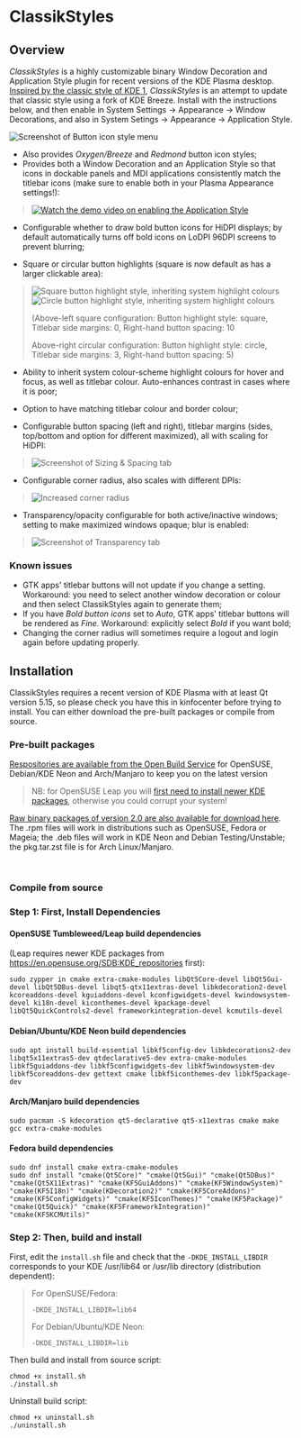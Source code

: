 # ClassikStyles
## Overview
_ClassikStyles_ is a highly customizable binary Window Decoration and Application Style plugin for recent versions of the KDE Plasma desktop. [Inspired by the classic style of KDE 1](https://forum.kde.org/viewtopic.php?f=285&t=138602?raw=true), _ClassikStyles_ is an attempt to update that classic style using a fork of KDE Breeze. Install with the instructions below, and then enable in System Settings -> Appearance -> Window Decorations, and also in System Setings -> Appearance -> Application Style.

![Screenshot of Button icon style menu](screenshots/ClassikStyles_buttonIconStyle_menu.png?raw=true "Screenshot of Button icon style menu")
* Also provides _Oxygen/Breeze_ and _Redmond_ button icon styles;
* Provides both a Window Decoration and an Application Style so that icons in dockable panels and MDI applications consistently match the titlebar icons (make sure to enable both in your Plasma Appearance settings!):
> [![Watch the demo video on enabling the Application Style](screenshots/video_dummy.png "Watch the demo video on enabling the Application Style")](http://paulmcauley.com/kde/classikstyles/ClassikStyles_ApplicationStyle_demo.mp4)

* Configurable whether to draw bold button icons for HiDPI displays; by default automatically turns off bold icons on LoDPI 96DPI screens to prevent blurring;

* Square or circular button highlights (square is now default as has a larger clickable area):
> ![Square button highlight style, inheriting system highlight colours](screenshots/squareHighlight.gif?raw=true "Square button highlight style, inheriting system highlight colours")![Circle button highlight style, inheriting system highlight colours](screenshots/circleHighlight.gif?raw=true "Circle button highlight style, inheriting system highlight colours")
> 
> (Above-left square configuration: Button highlight style: square, Titlebar side margins: 0, Right-hand button spacing: 10
>
> Above-right circular configuration: Button highlight style: circle, Titlebar side margins: 3, Right-hand button spacing: 5)

* Ability to inherit system colour-scheme highlight colours for hover and focus, as well as titlebar colour. Auto-enhances contrast in cases where it is poor;
* Option to have matching titlebar colour and border colour;

* Configurable button spacing (left and right), titlebar margins (sides, top/bottom and option for different maximized), all with scaling for HiDPI:
> ![Screenshot of Sizing & Spacing tab](screenshots/ClassikStyles_sizingAndSpacing_tab.png?raw=true "Screenshot of Sizing & Spacing tab")

* Configurable corner radius, also scales with different DPIs:
> ![Increased corner radius](screenshots/ClassikStyles_cornerRadius.png?raw=true "Increased corner radius")

* Transparency/opacity configurable for both active/inactive windows; setting to make maximized windows opaque; blur is enabled:
> ![Screenshot of Transparency tab](screenshots/ClassikStyles_transparency_tab.png?raw=true "Screenshot of Transparency tab")

### Known issues
* GTK apps' titlebar buttons will not update if you change a setting. Workaround: you need to select another window decoration or colour and then select ClassikStyles again to generate them;
* If you have _Bold button icons_ set to _Auto_, GTK apps' titlebar buttons will be rendered as _Fine_. Workaround: explicitly select _Bold_ if you want bold;
* Changing the corner radius will sometimes require a logout and login again before updating properly.

## Installation
ClassikStyles requires a recent version of KDE Plasma with at least Qt version 5.15, so please check you have this in kinfocenter before trying to install. You can either download the pre-built packages or compile from source.
### Pre-built packages
[Respositories are available from the Open Build Service](https://software.opensuse.org//download.html?project=home%3Apaul4us&package=classikstyles) for OpenSUSE, Debian/KDE Neon and Arch/Manjaro to keep you on the latest version
> NB: for OpenSUSE Leap you will [first need to install newer KDE packages](https://en.opensuse.org/SDB:KDE_repositories), otherwise you could corrupt your system!

[Raw binary packages of version 2.0 are also available for download here](https://github.com/paulmcauley/classikstyles/releases/tag/2.0.breeze5.21.80). The .rpm files will work in distributions such as OpenSUSE, Fedora or Mageia; the .deb files will work in KDE Neon and Debian Testing/Unstable; the pkg.tar.zst file is for Arch Linux/Manjaro.

&nbsp;
&nbsp;

### Compile from source
### Step 1: First, Install Dependencies
#### OpenSUSE Tumbleweed/Leap build dependencies
(Leap requires newer KDE packages from https://en.opensuse.org/SDB:KDE_repositories first):
```
sudo zypper in cmake extra-cmake-modules libQt5Core-devel libQt5Gui-devel libQt5DBus-devel libqt5-qtx11extras-devel libkdecoration2-devel kcoreaddons-devel kguiaddons-devel kconfigwidgets-devel kwindowsystem-devel ki18n-devel kiconthemes-devel kpackage-devel libQt5QuickControls2-devel frameworkintegration-devel kcmutils-devel
```

#### Debian/Ubuntu/KDE Neon build dependencies
```
sudo apt install build-essential libkf5config-dev libkdecorations2-dev libqt5x11extras5-dev qtdeclarative5-dev extra-cmake-modules libkf5guiaddons-dev libkf5configwidgets-dev libkf5windowsystem-dev libkf5coreaddons-dev gettext cmake libkf5iconthemes-dev libkf5package-dev
```

#### Arch/Manjaro build dependencies
```
sudo pacman -S kdecoration qt5-declarative qt5-x11extras cmake make gcc extra-cmake-modules
```

#### Fedora build dependencies
```
sudo dnf install cmake extra-cmake-modules
sudo dnf install "cmake(Qt5Core)" "cmake(Qt5Gui)" "cmake(Qt5DBus)" "cmake(Qt5X11Extras)" "cmake(KF5GuiAddons)" "cmake(KF5WindowSystem)" "cmake(KF5I18n)" "cmake(KDecoration2)" "cmake(KF5CoreAddons)" "cmake(KF5ConfigWidgets)" "cmake(KF5IconThemes)" "cmake(KF5Package)" "cmake(Qt5Quick)" "cmake(KF5FrameworkIntegration)" "cmake(KF5KCMUtils)"
```

### Step 2: Then, build and install
First, edit the ```install.sh``` file and check that the ```-DKDE_INSTALL_LIBDIR``` corresponds to your KDE /usr/lib64 or /usr/lib directory (distribution dependent):

> For OpenSUSE/Fedora:
> ```
> -DKDE_INSTALL_LIBDIR=lib64
> ```
> For Debian/Ubuntu/KDE Neon:
> ```
> -DKDE_INSTALL_LIBDIR=lib
> ```

Then build and install from source script:
```
chmod +x install.sh
./install.sh
```

Uninstall build script:
```
chmod +x uninstall.sh
./uninstall.sh
```
